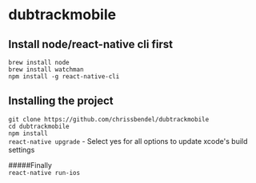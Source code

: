 # dubtrackmobile

## Install node/react-native cli first
```brew install node```  
```brew install watchman```  
```npm install -g react-native-cli```  

## Installing the project
```git clone https://github.com/chrissbendel/dubtrackmobile```  
```cd dubtrackmobile```  
```npm install```  
```react-native upgrade``` - Select yes for all options to update xcode's build settings

#####Finally  
```react-native run-ios```


